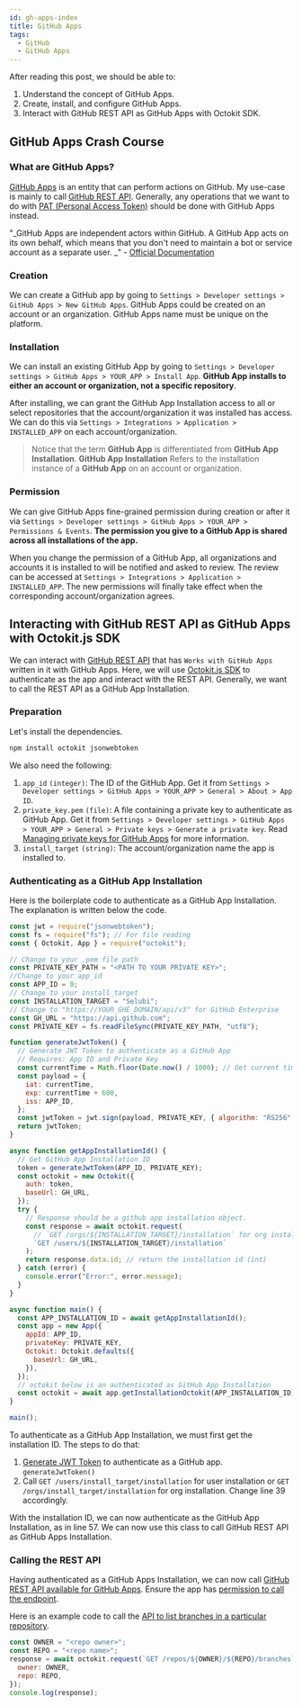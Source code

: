 ```yaml
---
id: gh-apps-index
title: GitHub Apps
tags:
  - GitHub
  - GitHub Apps
---
```


After reading this post, we should be able to:

1. Understand the concept of GitHub Apps.
2. Create, install, and configure GitHub Apps.
3. Interact with GitHub REST API as GitHub Apps with Octokit SDK.

## GitHub Apps Crash Course

### What are GitHub Apps?

[GitHub Apps](https://docs.github.com/en/apps) is an entity that can perform actions on GitHub. My use-case is mainly to call [GitHub REST API](https://docs.github.com/en/rest). Generally, any operations that we want to do with [PAT (Personal Access Token)](https://docs.github.com/en/authentication/keeping-your-account-and-data-secure/creating-a-personal-access-token) should be done with GitHub Apps instead.

"_GitHub Apps are independent actors within GitHub. A GitHub App acts on its own behalf, which means that you don't need to maintain a bot or service account as a separate user. _" - [Official Documentation](https://docs.github.com/en/apps/creating-github-apps/setting-up-a-github-app/about-creating-github-apps)

### Creation

We can create a GitHub app by going to `Settings > Developer settings > GitHub Apps > New GitHub Apps`. GitHub Apps could be created on an account or an organization. GitHub Apps name must be unique on the platform.

### Installation

We can install an existing GitHub App by going to `Settings > Developer settings > GitHub Apps > YOUR_APP > Install App`. **GitHub App installs to either an account or organization, not a specific repository**.

After installing, we can grant the GitHub App Installation access to all or select repositories that the account/organization it was installed has access. We can do this via `Settings > Integrations > Application > INSTALLED_APP` on each account/organization.

> Notice that the term **GitHub App** is differentiated from **GitHub App Installation**. **GitHub App Installation** Refers to the installation instance of a **GitHub App** on an account or organization.

### Permission

We can give GitHub Apps fine-grained permission during creation or after it via `Settings > Developer settings > GitHub Apps > YOUR_APP > Permissions & Events`. **The permission you give to a GitHub App is shared across all installations of the app.**

When you change the permission of a GitHub App, all organizations and accounts it is installed to will be notified and asked to review. The review can be accessed at `Settings > Integrations > Application > INSTALLED_APP`. The new permissions will finally take effect when the corresponding account/organization agrees.

## Interacting with GitHub REST API as GitHub Apps with Octokit.js SDK

We can interact with [GitHub REST API](https://docs.github.com/en/rest) that has `Works with GitHub Apps` written in it with GitHub Apps. Here, we will use [Octokit.js SDK](https://github.com/octokit/octokit.js) to authenticate as the app and interact with the REST API. Generally, we want to call the REST API as a GitHub App Installation.

### Preparation

Let's install the dependencies.

```bash
npm install octokit jsonwebtoken
```

We also need the following:

1. `app_id` `(integer)`: The ID of the GitHub App. Get it from `Settings >  Developer settings > GitHub Apps > YOUR_APP > General > About > App ID`.
2. `private_key.pem` `(file)`: A file containing a private key to authenticate as GitHub App. Get it from `Settings > Developer settings > GitHub Apps > YOUR_APP > General > Private keys > Generate a private key`. Read [Managing private keys for GitHub Apps](https://docs.github.com/en/apps/creating-github-apps/authenticating-with-a-github-app/managing-private-keys-for-github-apps) for more information.
3. `install_target` `(string)`: The account/organization name the app is installed to.

### Authenticating as a GitHub App Installation

Here is the boilerplate code to authenticate as a GitHub App Installation. The explanation is written below the code.

```javascript showLineNumbers
const jwt = require("jsonwebtoken");
const fs = require("fs"); // For file reading
const { Octokit, App } = require("octokit");

// Change to your .pem file path
const PRIVATE_KEY_PATH = "<PATH TO YOUR PRIVATE KEY>";
//Change to your app_id
const APP_ID = 0;
// Change to your install_target
const INSTALLATION_TARGET = "Selubi";
// Change to "https://YOUR_GHE_DOMAIN/api/v3" for GitHub Enterprise
const GH_URL = "https://api.github.com";
const PRIVATE_KEY = fs.readFileSync(PRIVATE_KEY_PATH, "utf8");

function generateJwtToken() {
  // Generate JWT Token to authenticate as a GitHub App
  // Requires: App ID and Private Key
  const currentTime = Math.floor(Date.now() / 1000); // Get current time in seconds
  const payload = {
    iat: currentTime,
    exp: currentTime + 600,
    iss: APP_ID,
  };
  const jwtToken = jwt.sign(payload, PRIVATE_KEY, { algorithm: "RS256" });
  return jwtToken;
}

async function getAppInstallationId() {
  // Get GitHub App Installation ID
  token = generateJwtToken(APP_ID, PRIVATE_KEY);
  const octokit = new Octokit({
    auth: token,
    baseUrl: GH_URL,
  });
  try {
    // Response should be a github app installation object.
    const response = await octokit.request(
      // `GET /orgs/${INSTALLATION_TARGET}/installation` for org installation
      `GET /users/${INSTALLATION_TARGET}/installation`
    );
    return response.data.id; // return the installation id (int)
  } catch (error) {
    console.error("Error:", error.message);
  }
}

async function main() {
  const APP_INSTALLATION_ID = await getAppInstallationId();
  const app = new App({
    appId: APP_ID,
    privateKey: PRIVATE_KEY,
    Octokit: Octokit.defaults({
      baseUrl: GH_URL,
    }),
  });
  // octokit below is an authenticated as GitHub App Installation
  const octokit = await app.getInstallationOctokit(APP_INSTALLATION_ID);
}

main();
```

To authenticate as a GitHub App Installation, we must first get the installation ID. The steps to do that:

1. [Generate JWT Token](https://docs.github.com/en/apps/creating-github-apps/authenticating-with-a-github-app/generating-a-json-web-token-jwt-for-a-github-app) to authenticate as a GitHub app. `generateJwtToken()`
2. Call `GET /users/install_target/installation` for user installation or `GET /orgs/install_target/installation` for org installation. Change line 39 accordingly.

With the installation ID, we can now authenticate as the GitHub App Installation, as in line 57. We can now use this class to call GitHub REST API as GitHub Apps Installation.

### Calling the REST API

Having authenticated as a GitHub Apps Installation, we can now call [GitHub REST API available for GitHub Apps](https://docs.github.com/en/rest/overview/endpoints-available-for-github-apps). Ensure the app has [permission to call the endpoint](https://docs.github.com/en/rest/overview/permissions-required-for-github-apps).

Here is an example code to call the [API to list branches in a particular repository](https://docs.github.com/en/rest/branches/branches#list-branches).

```javascript showLineNumbers
const OWNER = "<repo owner>";
const REPO = "<repo name>";
response = await octokit.request(`GET /repos/${OWNER}/${REPO}/branches`, {
  owner: OWNER,
  repo: REPO,
});
console.log(response);
```
